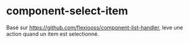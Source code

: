 # component-select-item

Basé sur https://github.com/flexiooss/component-list-handler, leve une action quand un item est selectionné.
